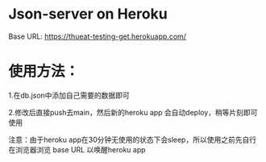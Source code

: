# Json-server on Heroku

Base URL: https://thueat-testing-get.herokuapp.com/

# 使用方法：

1.在db.json中添加自己需要的数据即可

2.修改后直接push去main，然后新的heroku app 会自动deploy，稍等片刻即可使用

注意：由于heroku app在30分钟无使用的状态下会sleep，所以使用之前先自行在浏览器浏览 base URL 以唤醒heroku app


